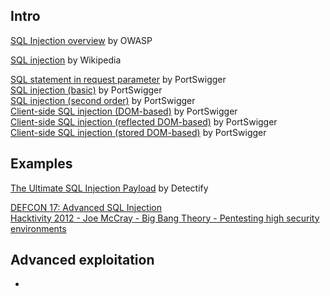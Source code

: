 ## Intro
[SQL Injection overview](https://www.owasp.org/index.php/SQL_Injection) by OWASP  

[SQL injection](https://en.wikipedia.org/wiki/SQL_injection) by Wikipedia  

[SQL statement in request parameter](https://portswigger.net/knowledgebase/Issues/details/00400480_sqlstatementinrequestparameter) by PortSwigger  
[SQL injection (basic)](https://portswigger.net/knowledgebase/Issues/details/00100200_sqlinjection) by PortSwigger  
[SQL injection (second order)](https://portswigger.net/knowledgebase/Issues/details/00100210_sqlinjectionsecondorder) by PortSwigger  
[Client-side SQL injection (DOM-based)](https://portswigger.net/knowledgebase/Issues/details/00200330_clientsidesqlinjectiondombased) by PortSwigger  
[Client-side SQL injection (reflected DOM-based)](https://portswigger.net/knowledgebase/Issues/details/00200331_clientsidesqlinjectionreflecteddombased) by PortSwigger  
[Client-side SQL injection (stored DOM-based)](https://portswigger.net/knowledgebase/Issues/details/00200332_clientsidesqlinjectionstoreddombased) by PortSwigger  

## Examples
[The Ultimate SQL Injection Payload](https://labs.detectify.com/2013/05/29/the-ultimate-sql-injection-payload/)  by Detectify  

[DEFCON 17: Advanced SQL Injection](https://www.youtube.com/watch?v=rdyQoUNeXSg)  
[Hacktivity 2012 - Joe McCray - Big Bang Theory - Pentesting high security environments](https://www.youtube.com/watch?v=qBVThFwdYTc)  

## Advanced exploitation
-
